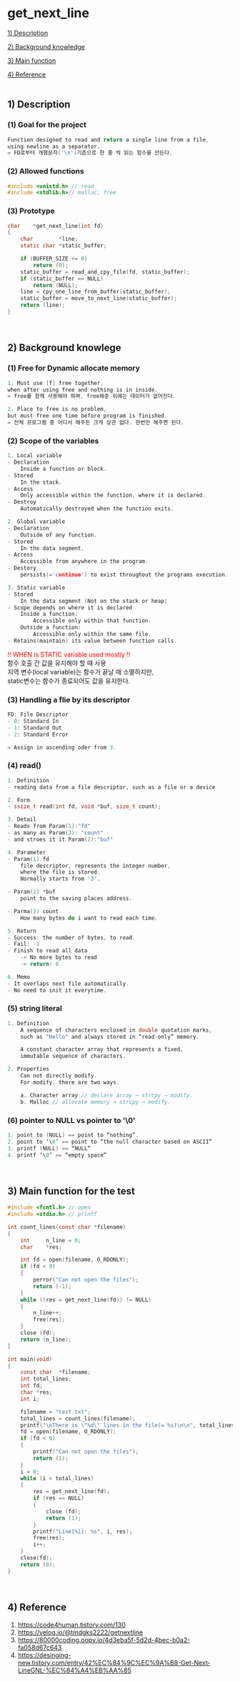 # get_next_line
[1) Description](#1-description)

[2) Background knowledge](#2-background-knowlege)

[3) Main function](#3-main-function-for-the-test)

[4) Reference](#4-reference)
<br><br>

## 1) Description
### (1) Goal for the project
```c
Function designed to read and return a single line from a file,
using newline as a separator.
= FD로부터 개행문자('\n')기준으로 한 줄 씩 읽는 함수를 만든다.
```

### (2) Allowed functions

```c
#include <unistd.h> // read
#include <stdlib.h>// malloc, free
```


### (3) Prototype

```c
char	*get_next_line(int fd)
{
	char		*line;
	static char	*static_buffer;

	if (BUFFER_SIZE <= 0)
		return (0);
	static_buffer = read_and_cpy_file(fd, static_buffer);
	if (static_buffer == NULL)
		return (NULL);
	line = cpy_one_line_from_buffer(static_buffer);
	static_buffer = move_to_next_line(static_buffer);
	return (line);
}
```
<br>

## 2) Background knowlege

### (1) Free for Dynamic allocate memory
```c
1. Must use [f] free together,
when after using free and nothing is in inside.
= free를 함께 사용해야 하며, free해준 뒤에는 데이터가 없어진다.

2. Place to free is no problem,
but must free one time before program is finished.
= 전체 프로그램 중 어디서 해주든 크게 상관 없다. 한번만 해주면 된다.
```

### (2) Scope of the variables
```c
1. Local variable
- Declaration
    Inside a function or block.
- Stored
    In the stack.
- Access
    Only accessible within the function, where it is declared.
- Destroy
    Automatically destroyed when the function exits.

2. Global variable
- Declaration
    Outside of any function.
- Stored
    In the data segment.
- Access
    Accessible from anywhere in the program.
- Destory
    persists(='continue') to exist throughout the programs execution.

3. Static variable
- Stored
    In the data segment (Not on the stack or heap)
- Scope depends on where it is declared
    Inside a function:
        Accessible only within that function.
    Outside a function:
        Accessible only within the same file.
- Retains(maintain) its value between function calls.
```
<span style="color: red;">!! WHEN is STATIC variable used mostly !!</span><br>
함수 호출 간 값을 유지해야 할 때 사용<br>
지역 변수(local variable)는 함수가 끝날 때 소멸하지만,<br>
    static변수는 함수가 종료되어도 값을 유지한다.

### (3) Handling a flie by its descriptor
```c
FD: File Descriptor
- 0: Standard In
- 1: Standard Out
- 2: Standard Error

= Assign in ascending oder from 3.
```

### (4) read()
```c
1. Definition
- reading data from a file descriptor, such as a file or a device

2. Form
- ssize_t read(int fd, void *buf, size_t count);

3. Detail
- Reads from Param(1):"fd"
- as many as Param(3): "count"
- and stroes it it Param(2):"buf"

4. Parameter
- Param(1) fd
    file descriptor, represents the integer number,
    where the file is stored.
    Normally starts from '3'.

- Param(2) *buf
    point to the saving places address.

- Parma(3) count
    How many bytes do i want to read each time.

5. Return
- Success: the number of bytes, to read.
- Fail: -1
- Finish to read all data
    -> No more bytes to read
    -> return: 0

6. Memo
- It overlaps next file automatically.
- No need to init it everytime.
```

### (5) string literal
```c
1. Definition
    A sequence of characters enclosed in double quotation marks,
    such as "Hello" and always stored in “read-only” memory.

    A constant character array that represents a fixed,
    immutable sequence of characters.

2. Properties
    Can not directly modify. 
    For modify, there are two ways.

    a. Character array // declare array → strcpy → modify.
    b. Malloc // allocate memory → strcpy → modify.
```

### (6) pointer to NULL vs pointer to '\0'
```c
1. point to (NULL) == point to “nothing”.
2. point to ‘\0’ == point to “the null character based on ASCII”
3. printf (NULL) == “NULL”
4. printf ‘\0’ == “empty space”
```
<br>

## 3) Main function for the test

```c
#include <fcntl.h> // open
#include <stdio.h> // printf

int count_lines(const char *filename)
{
	int		n_line = 0;
    char	*res;

    int fd = open(filename, O_RDONLY);
    if (fd < 0)
	{
        perror("Can not open the files");
        return (-1);
    }    
    while ((res = get_next_line(fd)) != NULL)
	{
        n_line++;
        free(res);
    }
    close (fd);
    return (n_line);
}

int main(void)
{
	const char	*filename;
	int	total_lines;
	int	fd;
	char *res;
	int	i;

	filename = "test.txt";
	total_lines = count_lines(filename);
	printf("\nThere is \"%d\" lines in the file(= %s)\n\n", total_lines, filename);
	fd = open(filename, O_RDONLY);
	if (fd < 0)
	{
		printf("Can not open the files");
		return (1);
	}
	i = 0;
	while (i < total_lines)
	{
		res = get_next_line(fd);
		if (res == NULL)
		{
			close (fd);
			return (1);
		}
		printf("Line[%i]: %s", i, res);
		free(res);
		i++;
	}
	close(fd);
	return (0);
}
```
<br>

## 4) Reference
1. https://code4human.tistory.com/130 <br>
2. https://velog.io/@tmdgks2222/getnextline <br>
3. https://80000coding.oopy.io/4d3eba5f-5d2d-4bec-b0a2-fa058d67c643 <br>
4. https://desinging-new.tistory.com/entry/42%EC%84%9C%EC%9A%B8-Get-Next-LineGNL-%EC%84%A4%EB%AA%85<br>